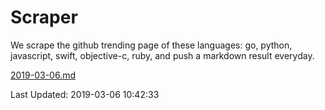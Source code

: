 # Scraper

We scrape the github trending page of these languages: go, python, javascript, swift, objective-c, ruby, and push a markdown result everyday.

[2019-03-06.md](https://github.com/henson/Scraper/blob/master/2019-03-06.md)

Last Updated: 2019-03-06 10:42:33